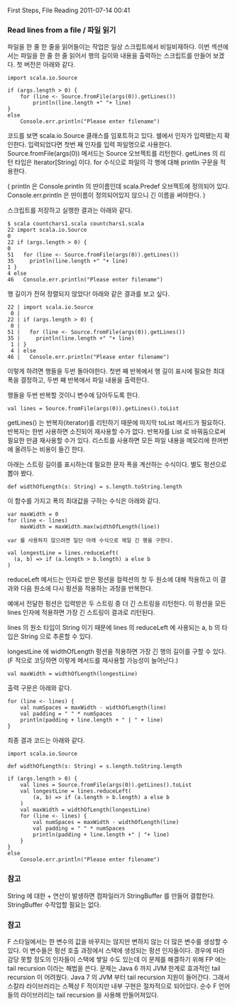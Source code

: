 First Steps, File Reading
2011-07-14 00:41

### Read lines from a file / 파일 읽기

파일을 한 줄 한 줄을 읽어들이는 작업은 일상 스크립트에서 비일비재하다.
이번 섹션에서는 파일을 한 줄 한 줄 읽어서 행의 길이와 내용을 출력하는 스크립트를 만들어 보겠다.
첫 버전은 아래와 같다.

	import scala.io.Source

	if (args.length > 0) {
		for (line <- Source.fromFile(args(0)).getLines())
			println(line.length +" "+ line)
	}
	else
		Console.err.println("Please enter filename")

코드를 보면 scala.io.Source 클래스를 임포트하고 있다.
쉘에서 인자가 입력됐는지 확인한다.
입력되었다면 첫번 째 인자를 입력 파일명으로 사용한다.
Source.fromFile(args(0)) 메서드는 Source 오브젝트를 리턴한다.
getLines 의 리턴 타입은 Iterator[String] 이다.
for 수식으로 파일의 각 행에 대해 println 구문을 적용한다.

(
println 은 Console.println 의 딴이름인데 scala.Predef 오브젝트에 정의되어 있다.
Console.err.println 은 딴이름이 정의되어있지 않으니 긴 이름을 써야한다.
)

스크립트를 저장하고 실행한 결과는 아래와 같다.

	$ scala countchars1.scala countchars1.scala
	22 import scala.io.Source
	0
	22 if (args.length > 0) {
	0
	51   for (line <- Source.fromFile(args(0)).getLines())
	35     println(line.length +" "+ line)
	1 }
	4 else
	46   Console.err.println("Please enter filename")

행 길이가 전혀 정렬되지 않았다!
아래와 같은 결과를 보고 싶다.

	22 | import scala.io.Source
	 0 |
	22 | if (args.length > 0) {
	 0 |
	51 |   for (line <- Source.fromFile(args(0)).getLines())
	35 |     println(line.length +" "+ line)
	 1 | }
	 4 | else
	46 |   Console.err.println("Please enter filename")

이렇게 하려면 행들을 두번 돌아야한다.
첫번 째 반복에서 행 길이 표시에 필요한 최대 폭을 결정하고,
두번 째 반복에서 파일 내용을 출력한다.

행들을 두번 반복할 것이니 변수에 담아두도록 한다.

	val lines = Source.fromFile(args(0)).getLines().toList

getLines() 는 반복자(iterator)를 리턴하기 때문에 마지막 toList 메서드가 필요하다.
반복자는 한번 사용하면 소진되어 재사용할 수가 없다.
반복자를 List 로 바꿔둠으로써 필요한 만큼 재사용할 수가 있다.
리스트를 사용하면 모든 파일 내용을 메모리에 한꺼번에 올려두는 비용이 들긴 한다.

아래는 스트링 길이를 표시하는데 필요한 문자 폭을 계산하는 수식이다.
별도 펑션으로 뽑아 봤다.

	def widthOfLength(s: String) = s.length.toString.length

이 함수를 가지고 폭의 최대값을 구하는 수식은 아래와 같다.

	var maxWidth = 0
	for (line <- lines)
		maxWidth = maxWidth.max(widthOfLength(line))

	var 를 사용하지 않으려면 일단 아래 수식으로 제일 긴 행을 구한다.

	val longestLine = lines.reduceLeft(
	  (a, b) => if (a.length > b.length) a else b
	)

reduceLeft 메서드는 인자로 받은 펑션을 컬력션의 첫 두 원소에 대해 적용하고
이 결과와 다음 원소에 다시 펑션을 적용하는 과정을 반복한다.

예에서 전달한 펑션은 입력받은 두 스트링 중 더 긴 스트링을 리턴한다.
이 펑션을 모든 lines 인자에 적용하면 가장 긴 스트링이 결과로 리턴된다.

lines 의 원소 타입이 String 이기 때문에 lines 의 reduceLeft 에 사용되는 a, b 의 타입은 String 으로 추론할 수 있다.

longestLine 에 widthOfLength 펑션을 적용하면 가장 긴 행의 길이를 구할 수 있다.
(F 적으로 코딩하면 이렇게 메서드를 재사용할 가능성이 늘어난다.)

	val maxWidth = widthOfLength(longestLine)

출력 구문은 아래와 같다.

	for (line <- lines) {
		val numSpaces = maxWidth - widthOfLength(line)
		val padding = " " * numSpaces
		println(padding + line.length + " | " + line)
	}

최종 결과 코드는 아래와 같다.

	import scala.io.Source

	def widthOfLength(s: String) = s.length.toString.length

	if (args.length > 0) {
		val lines = Source.fromFile(args(0)).getLines().toList
		val longestLine = lines.reduceLeft(
			(a, b) => if (a.length > b.length) a else b
		)
		val maxWidth = widthOfLength(longestLine)
		for (line <- lines) {
			val numSpaces = maxWidth - widthOfLength(line)
			val padding = " " * numSpaces
			println(padding + line.length +" | "+ line)
		}
	}
	else
		Console.err.println("Please enter filename")


### 참고

String 에 대한 + 연산이 발생하면 컴파일러가 StringBuffer 를 만들어 결합한다.
StringBuffer 수작업할 필요는 없다.

### 참고

F 스타일에서는 한 변수의 값을 바꾸지는 않지만 변하지 않는 더 많은 변수를 생성할 수 있다.
이 변수들은 펑션 호출 과정에서 스택에 생성되는 펑션 인자들이다.
경우에 따라 감당 못할 정도의 인자들이 스택에 쌓일 수도 있는데
이 문제를 해결하기 위해 FP 에는 tail recursion 이라는 해법을 쓴다.
문제는 Java 6 까지 JVM 한계로 효과적인 tail recursion 이 어려웠다.
Java 7 의 JVM 부터 tail recursion 지원이 들어간다.
그래서 스칼라 라이브러리는 스펙상 F 적이지만 내부 구현은 절차적으로 되어있다.
순수 F 언어들의 라이브러리는 tail recursion 을 사용해 만들어져있다.
